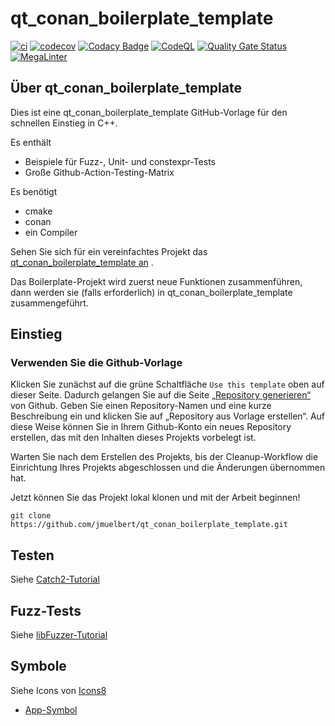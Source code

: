 # qt_conan_boilerplate_template

[![ci](https://github.com/jmuelbert/qt_conan_boilerplate_template/actions/workflows/ci.yml/badge.svg)](https://github.com/jmuelbert/qt_conan_boilerplate_template/actions/workflows/ci.yml)
[![codecov](https://codecov.io/gh/jmuelbert/qt_conan_boilerplate_template/branch/main/graph/badge.svg)](https://codecov.io/gh/jmuelbert/qt_conan_boilerplate_template)
[![Codacy Badge](https://app.codacy.com/project/badge/Grade/db5c8cf8529e45d19e38011419f74f96)](https://www.codacy.com/gh/jmuelbert/qt_conan_boilerplate_template/dashboard?utm_source=github.com&utm_medium=referral&utm_content=jmuelbert/qt_conan_boilerplate_template&utm_campaign=Badge_Grade)
[![CodeQL](https://github.com/jmuelbert/qt_conan_boilerplate_template/actions/workflows/codeql-analysis.yml/badge.svg)](https://github.com/jmuelbert/qt_conan_boilerplate_template/actions/workflows/codeql-analysis.yml)
[![Quality Gate Status](https://sonarcloud.io/api/project_badges/measure?project=jmuelbert_qt_conan_boilerplate_template&metric=alert_status)](https://sonarcloud.io/summary/new_code?id=jmuelbert_qt_conan_boilerplate_template)
[![MegaLinter](https://github.com/jmuelbert/qt_conan_boilerplate_template/actions/workflows/mega-linter.yml/badge.svg)](https://github.com/jmuelbert/qt_conan_boilerplate_template/actions/workflows/mega-linter.yml)

## Über qt_conan_boilerplate_template

Dies ist eine qt_conan_boilerplate_template GitHub-Vorlage für den schnellen Einstieg in C++.

Es enthält

- Beispiele für Fuzz-, Unit- und constexpr-Tests
- Große Github-Action-Testing-Matrix

Es benötigt

- cmake
- conan
- ein Compiler

Sehen Sie sich für ein vereinfachtes Projekt das [qt_conan_boilerplate_template an](https://github.com/jmuelbert/qt_conan_boilerplate_template) .

Das Boilerplate-Projekt wird zuerst neue Funktionen zusammenführen, dann werden sie (falls erforderlich) in qt_conan_boilerplate_template zusammengeführt.

## Einstieg

### Verwenden Sie die Github-Vorlage

Klicken Sie zunächst auf die grüne Schaltfläche `Use this template` oben auf dieser Seite. Dadurch gelangen Sie auf die Seite [„Repository generieren“](https://github.com/jmuelbert/qt_conan_boilerplate_template/generate) von Github. Geben Sie einen Repository-Namen und eine kurze Beschreibung ein und klicken Sie auf „Repository aus Vorlage erstellen“. Auf diese Weise können Sie in Ihrem Github-Konto ein neues Repository erstellen, das mit den Inhalten dieses Projekts vorbelegt ist.

Warten Sie nach dem Erstellen des Projekts, bis der Cleanup-Workflow die Einrichtung Ihres Projekts abgeschlossen und die Änderungen übernommen hat.

Jetzt können Sie das Projekt lokal klonen und mit der Arbeit beginnen!

```
git clone https://github.com/jmuelbert/qt_conan_boilerplate_template.git
```

## Testen

Siehe [Catch2-Tutorial](https://github.com/catchorg/Catch2/blob/master/docs/tutorial.md)

## Fuzz-Tests

Siehe [libFuzzer-Tutorial](https://github.com/google/fuzzing/blob/master/tutorial/libFuzzerTutorial.md)

## Symbole

Siehe Icons von [Icons8](https://icons8.com)

- [App-Symbol](https://icons8.com/icon/Wg3R9l3UYLiq/app-symbol)
